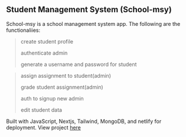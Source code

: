 ## Student Management System (School-msy)
School-msy is a school management system app. The following are the functionaliies:

> create student profile
> 
> authenticate admin
> 
> generate a username and password for student

> assign assignment to student(admin)
> 
> grade student assignment(admin)
> 
> auth to signup new admin
> 
> edit student data

Built with JavaScript, Nextjs, Tailwind, MongoDB, and netlify for deployment.
View project [here](https://schoolmsy.netlify.app/)

